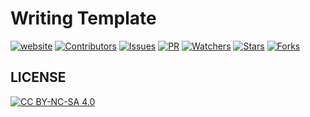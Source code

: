 # Writing Template

[![website][website-image]][website-href] [![Contributors][contributors-image]][contributors-href] [![Issues][issues-image]][issues-href] [![PR][pr-image]][pr-href] [![Watchers][watchers-image]][watchers-href] [![Stars][stars-image]][stars-href] [![Forks][forks-image]][forks-href]

[website-image]: https://img.shields.io/website-up-down-green-red/https/weplay.me.svg
[website-href]: https://weplay.me/
[contributors-image]: https://img.shields.io/github/contributors/jinsyin/writing-template.svg
[contributors-href]: https://github.com/jinsyin/writing-template/graphs/contributors/
[issues-image]: https://img.shields.io/github/issues/jinsyin/writing-template.svg
[issues-href]: https://github.com/jinsyin/writing-template/issues/
[pr-image]: https://img.shields.io/github/issues-pr/jinsyin/writing-template.svg
[pr-href]: https://gitHub.com/jinsyin/writing-template/pulls/
[watchers-image]: https://img.shields.io/github/watchers/jinsyin/writing-template.svg?style=social&label=Watch&maxAge=2592000
[watchers-href]: https://github.com/jinsyin/writing-template/watchers/
[stars-image]: https://img.shields.io/github/stars/jinsyin/writing-template.svg?style=social&label=Star&maxAge=2592000
[stars-href]: https://github.com/jinsyin/writing-template/stargazers/
[forks-image]: https://img.shields.io/github/forks/jinsyin/writing-template.svg?style=social&label=Fork&maxAge=2592000
[forks-href]: https://github.com/jinsyin/writing-template/network/

## LICENSE

[![CC BY-NC-SA 4.0](https://licensebuttons.net/l/by-nc-sa/4.0/88x31.png)](LICENSE)
